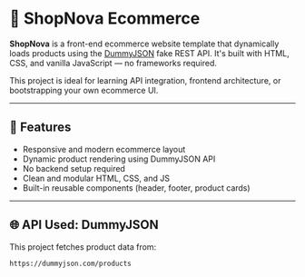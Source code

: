 # 🛒 ShopNova Ecommerce

**ShopNova** is a front-end ecommerce website template that dynamically loads products using the [DummyJSON](https://dummyjson.com) fake REST API. It's built with HTML, CSS, and vanilla JavaScript — no frameworks required.

This project is ideal for learning API integration, frontend architecture, or bootstrapping your own ecommerce UI.

---

## 🚀 Features

- Responsive and modern ecommerce layout
- Dynamic product rendering using DummyJSON API
- No backend setup required
- Clean and modular HTML, CSS, and JS
- Built-in reusable components (header, footer, product cards)

---

## 🌐 API Used: DummyJSON

This project fetches product data from:

```http
https://dummyjson.com/products
